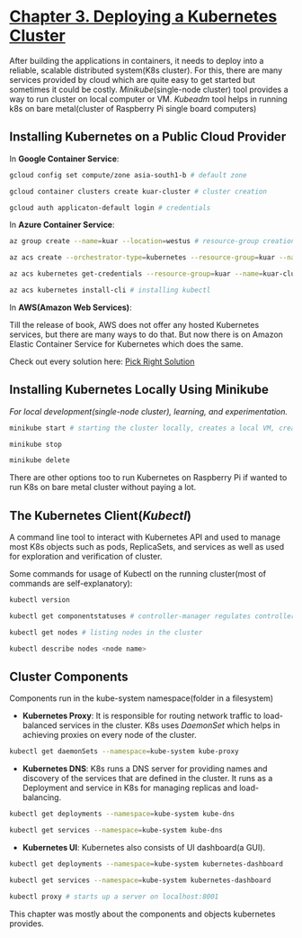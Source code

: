 # [Chapter 3. Deploying a Kubernetes Cluster](https://github.com/rusrushal13/Kubernetes-Up-and-Running-Notes/blob/master/Chapter3.md#chapter-3-deploying-a-kubernetes-cluster)

After building the applications in containers, it needs to deploy into a reliable, scalable distributed system(K8s cluster). For this, there are many services provided by cloud which are quite easy to get started but sometimes it could be costly. *Minikube*(single-node cluster) tool provides a way to run cluster on local computer or VM. *Kubeadm* tool helps in running k8s on bare metal(cluster of Raspberry Pi single board computers)

## Installing Kubernetes on a Public Cloud Provider

In **Google Container Service**:

```bash
gcloud config set compute/zone asia-south1-b # default zone

gcloud container clusters create kuar-cluster # cluster creation

gcloud auth applicaton-default login # credentials
```
In **Azure Container Service**:

```bash
az group create --name=kuar --location=westus # resource-group creation

az acs create --orchestrator-type=kubernetes --resource-group=kuar --name=kuar-cluster # cluster creation

az acs kubernetes get-credentials --resource-group=kuar --name=kuar-cluster # credentials

az acs kubernetes install-cli # installing kubectl
```

In **AWS(Amazon Web Services)**:

Till the release of book, AWS does not offer any hosted Kubernetes services, but there are many ways to do that. But now there is on Amazon Elastic Container Service for Kubernetes which does the same. 

Check out every solution here: [Pick Right Solution](https://kubernetes.io/docs/setup/pick-right-solution/)

## Installing Kubernetes Locally Using Minikube

*For local development(single-node cluster), learning, and experimentation.*

```bash
minikube start # starting the cluster locally, creates a local VM, creates a local kubectl config

minikube stop

minikube delete
```

There are other options too to run Kubernetes on Raspberry Pi if wanted to run K8s on bare metal cluster without paying a lot.

## The Kubernetes Client(*Kubectl*)

A command line tool to interact with Kubernetes API and used to manage most K8s objects such as pods, ReplicaSets, and services as well as used for exploration and verification of cluster.

Some commands for usage of Kubectl on the running cluster(most of commands are self-explanatory):

```bash
kubectl version

kubectl get componentstatuses # controller-manager regulates controller behavior; scheduler used for placing pods onto different nodes; etcd is the API object storage for the cluster

kubectl get nodes # listing nodes in the cluster

kubectl describe nodes <node name>
```

## Cluster Components

Components run in the kube-system namespace(folder in a filesystem)

* **Kubernetes Proxy**: It is responsible for routing network traffic to load-balanced services in the cluster. K8s uses *DaemonSet* which helps in achieving proxies on every node of the cluster. 

```bash
kubectl get daemonSets --namespace=kube-system kube-proxy
```

* **Kubernetes DNS**: K8s runs a DNS server for providing names and discovery of the services that are defined in the cluster. It runs as a Deployment and service in K8s for managing replicas and load-balancing.

```bash
kubectl get deployments --namespace=kube-system kube-dns

kubectl get services --namespace=kube-system kube-dns
```

* **Kubernetes UI**: Kubernetes also consists of UI dashboard(a GUI).

```bash
kubectl get deployments --namespace=kube-system kubernetes-dashboard

kubectl get services --namespace=kube-system kubernetes-dashboard

kubectl proxy # starts up a server on localhost:8001
```

This chapter was mostly about the components and objects kubernetes provides.